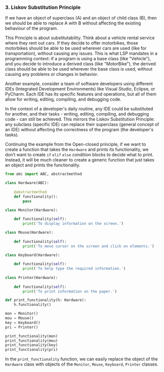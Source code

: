 ### 3. Liskov Substitution Principle
If we have an object of superclass (A) and an object of child class (B), then we should be able to replace A with B without affecting the existing behaviour of the program.

This Principle is about substitutability. Think about a vehicle rental service where they rent out cars. If they decide to offer motorbikes, those motorbikes should be able to be used wherever cars are used (like for transportation), without causing any issues. This is what LSP mandates in a programming context: if a program is using a base class (like "Vehicle"), and you decide to introduce a derived class (like "MotorBike"), the derived class should be able to be used wherever the base class is used, without causing any problems or changes in behavior.

Another example, consider a team of software developers using different IDEs (Integrated Development Environments) like Visual Studio, Eclipse, or PyCharm. Each IDE has its specific features and operations, but all of them allow for writing, editing, compiling, and debugging code.

In the context of a developer's daily routine, any IDE could be substituted for another, and their tasks - writing, editing, compiling, and debugging code - can still be achieved. This mirrors the Liskov Substitution Principle: any subclass (specific IDE) can replace their superclass (general concept of an IDE) without affecting the correctness of the program (the developer's tasks).

Continuing the example from the Open-closed principle, if we want to create a function that takes the `Hardware` and prints its functionality, we don’t want to create `if` `elif` `else` condition blocks to decide what to print. Instead, it will be much cleaner to create a generic function that just takes an object and prints the functionality.

```python
from abc import ABC, abstractmethod

class Hardware(ABC):
    
    @abstractmethod
    def functionality():
        pass

class Monitor(Hardware):
    
    def functionality(self):
        print('To display information on the screen.')

class Mouse(Hardware):
    
    def functionality(self):
        print('To move cursor on the screen and click on elements.')

class Keyboard(Hardware):
    
    def functionality(self):
        print('To help type the required information.')
        
class Printer(Hardware):
    
    def functionality(self):
        print('To print information on the paper.')

def print_functionality(h: Hardware):
    h.functionality()

mon = Monitor()
mou = Mouse()
key = Keyboard()
pri = Printer()

print_functionality(mon)
print_functionality(mou)
print_functionality(key)
print_functionality(pri)
```

In the `print_functionality` function, we can easily replace the object of the `Hardware` class with objects of the `Monitor`, `Mouse`, `Keyboard`, `Printer` classes.
